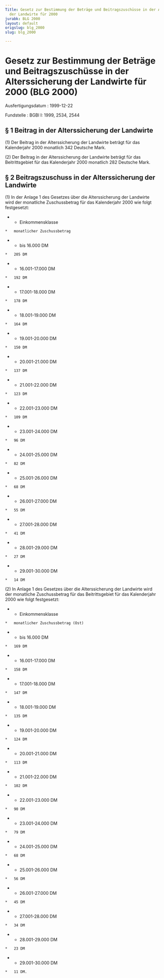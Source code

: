 ```yaml
---
Title: Gesetz zur Bestimmung der Beträge und Beitragszuschüsse in der Alterssicherung
  der Landwirte für 2000
jurabk: BLG 2000
layout: default
origslug: blg_2000
slug: blg_2000

---
```


# Gesetz zur Bestimmung der Beträge und Beitragszuschüsse in der Alterssicherung der Landwirte für 2000 (BLG 2000)

Ausfertigungsdatum
:   1999-12-22

Fundstelle
:   BGBl I: 1999, 2534, 2544



## § 1 Beitrag in der Alterssicherung der Landwirte

(1) Der Beitrag in der Alterssicherung der Landwirte beträgt für das
Kalenderjahr 2000 monatlich 342 Deutsche Mark.

(2) Der Beitrag in der Alterssicherung der Landwirte beträgt für das
Beitrittsgebiet für das Kalenderjahr 2000 monatlich 282 Deutsche Mark.


## § 2 Beitragszuschuss in der Alterssicherung der Landwirte

(1) In der Anlage 1 des Gesetzes über die Alterssicherung der
Landwirte wird der monatliche Zuschussbetrag für das Kalenderjahr 2000
wie folgt festgesetzt:

*    *   Einkommensklasse

    *   monatlicher Zuschussbetrag


*    *   bis 16.000 DM

    *   205 DM


*    *   16.001-17.000 DM

    *   192 DM


*    *   17.001-18.000 DM

    *   178 DM


*    *   18.001-19.000 DM

    *   164 DM


*    *   19.001-20.000 DM

    *   150 DM


*    *   20.001-21.000 DM

    *   137 DM


*    *   21.001-22.000 DM

    *   123 DM


*    *   22.001-23.000 DM

    *   109 DM


*    *   23.001-24.000 DM

    *   96 DM


*    *   24.001-25.000 DM

    *   82 DM


*    *   25.001-26.000 DM

    *   68 DM


*    *   26.001-27.000 DM

    *   55 DM


*    *   27.001-28.000 DM

    *   41 DM


*    *   28.001-29.000 DM

    *   27 DM


*    *   29.001-30.000 DM

    *   14 DM



(2) In Anlage 1 des Gesetzes über die Alterssicherung der Landwirte
wird der monatliche Zuschussbetrag für das Beitrittsgebiet für das
Kalenderjahr 2000 wie folgt festgesetzt:

*    *   Einkommensklasse

    *   monatlicher Zuschussbetrag (Ost)


*    *   bis 16.000 DM

    *   169 DM


*    *   16.001-17.000 DM

    *   158 DM


*    *   17.001-18.000 DM

    *   147 DM


*    *   18.001-19.000 DM

    *   135 DM


*    *   19.001-20.000 DM

    *   124 DM


*    *   20.001-21.000 DM

    *   113 DM


*    *   21.001-22.000 DM

    *   102 DM


*    *   22.001-23.000 DM

    *   90 DM


*    *   23.001-24.000 DM

    *   79 DM


*    *   24.001-25.000 DM

    *   68 DM


*    *   25.001-26.000 DM

    *   56 DM


*    *   26.001-27.000 DM

    *   45 DM


*    *   27.001-28.000 DM

    *   34 DM


*    *   28.001-29.000 DM

    *   23 DM


*    *   29.001-30.000 DM

    *   11 DM.




